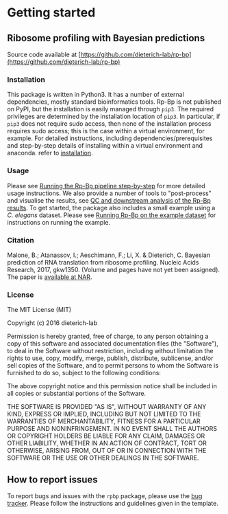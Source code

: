 # Getting started

## Ribosome profiling with Bayesian predictions

Source code available at [https://github.com/dieterich-lab/rp-bp](https://github.com/dieterich-lab/rp-bp)

### Installation

This package is written in Python3. It has a number of external dependencies, mostly standard bioinformatics tools. Rp-Bp is not published on PyPI, but the installation is easily managed through `pip3`. The required privileges are determined by the installation location of `pip3`. In particular, if `pip3` does not require sudo access, then none of the installation process requires sudo access; this is the case within a virtual environment, for example. For detailed instructions, including dependencies/prerequisites and step-by-step details of installing within a virtual environment and anaconda. refer to [installation](installation.html).

### Usage

Please see [Running the Rp-Bp pipeline step-by-step](usage-instructions.html) for more detailed usage instructions. We also provide a number of tools to "post-process" and visualise the results, see [QC and downstream analysis of the Rp-Bp results](analysis-scripts.html). To get started, the package also includes a small example using a *C. elegans* dataset. Please see [Running Rp-Bp on the example dataset](running-example.html) for instructions on running the example.

### Citation

Malone, B.; Atanassov, I.; Aeschimann, F.; Li, X. & Dieterich, C. Bayesian prediction of RNA translation from ribosome profiling. Nucleic Acids Research, 2017, gkw1350. (Volume and pages have not yet been assigned). The paper is [available at NAR](https://academic.oup.com/nar/article-lookup/doi/10.1093/nar/gkw1350).

### License

The MIT License (MIT)

Copyright (c) 2016 dieterich-lab

Permission is hereby granted, free of charge, to any person obtaining a copy
of this software and associated documentation files (the "Software"), to deal
in the Software without restriction, including without limitation the rights
to use, copy, modify, merge, publish, distribute, sublicense, and/or sell
copies of the Software, and to permit persons to whom the Software is
furnished to do so, subject to the following conditions:

The above copyright notice and this permission notice shall be included in all
copies or substantial portions of the Software.

THE SOFTWARE IS PROVIDED "AS IS", WITHOUT WARRANTY OF ANY KIND, EXPRESS OR
IMPLIED, INCLUDING BUT NOT LIMITED TO THE WARRANTIES OF MERCHANTABILITY,
FITNESS FOR A PARTICULAR PURPOSE AND NONINFRINGEMENT. IN NO EVENT SHALL THE
AUTHORS OR COPYRIGHT HOLDERS BE LIABLE FOR ANY CLAIM, DAMAGES OR OTHER
LIABILITY, WHETHER IN AN ACTION OF CONTRACT, TORT OR OTHERWISE, ARISING FROM,
OUT OF OR IN CONNECTION WITH THE SOFTWARE OR THE USE OR OTHER DEALINGS IN THE
SOFTWARE.

## How to report issues

To report bugs and issues with the `rpbp` package, please use the [bug tracker](https://github.com/dieterich-lab/rp-bp/issues). Please
follow the instructions and guidelines given in the template.
